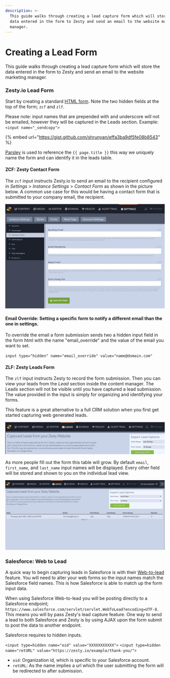```yaml
---
description: >-
  This guide walks through creating a lead capture form which will store the
  data entered in the form to Zesty and send an email to the website marketing
  manager.
---
```


# Creating a Lead Form

This guide walks through creating a lead capture form which will store the data entered in the form to Zesty and send an email to the website marketing manager.

### Zesty.io Lead Form

Start by creating a standard [HTML form](https://developer.mozilla.org/en-US/docs/Web/HTML/Element/form). Note the two hidden fields at the top of the form; `zcf` and `zlf`.

Please note: input names that are prepended with and underscore will not be emailed, however they will be captured in the Leads section. Example: `<input name="_sendcopy">`

{% embed url="https://gist.github.com/shrunyan/effa3ba9df5fe08b8543" %}

[Parsley](http://developer.zesty.io/parsley-templating/) is used to reference the `{{ page.title }}` this way we uniquely name the form and can identify it in the leads table.

#### ZCF: Zesty Contact Form

The `zcf` input instructs Zesty.io to send an email to the recipient configured in _Settings_ > _Instance Settings_ > _Contact Form_ as shown in the picture below. A common use case for this would be having a contact form that is submitted to your company email, the recipient.

![General contact form settings are accessible in the Settings section.](../../../.gitbook/assets/settings-instance-settings-contact-form.png)

#### Email Override: Setting a specific form to notify a different email than the one in settings.

To override the email a form submission sends two a hidden input field in the form html with the name "email\_override" and the value of the email you want to set.

`input type="hidden" name="email_override" value="name@domain.com"`

#### ZLF: Zesty Leads Form

The `zlf` input instructs Zesty to record the form submission. Then you can view your leads from the _Lead_ section inside the content manager. The Leads section will not be visible until you have captured a lead submission. The value provided in the input is simply for organizing and identifying your forms.

This feature is a great alternative to a full CRM solution when you first get started capturing web generated leads.

![The Leads section is only available once leads have been captured.](../../../.gitbook/assets/leads-section-01.png)

As more people fill out the form this table will grow. By default `email`, `first_name`, and `last_name` input names will be displayed. Every other field will be stored and shown to you on the individual lead view.

![](../../../.gitbook/assets/leads-section.png)

### Salesforce: Web to Lead

A quick way to begin capturing leads in Salesforce is with their [Web-to-lead](https://help.salesforce.com/HTViewHelpDoc?id=customize\_leadcapture.htm) feature. You will need to alter your web forms so the input names match the Salesforce field names. This is how Salesforce is able to match up the form input data.

When using Salesforce Web-to-lead you will be posting directly to a Salesforce endpoint; `https://www.salesforce.com/servlet/servlet.WebToLead?encoding=UTF-8`. This means you will by pass Zesty's lead capture feature. One way to send a lead to both Salesforce and Zesty is by using AJAX upon the form submit to post the data to another endpoint.

Salesforce requires to hidden inputs.

`<input type=hidden name="oid" value="XXXXXXXXXXX">` `<input type=hidden name="retURL" value="https://zesty.io/example/thank-you/">`

* `oid`: Organization id, which is specific to your Salesforce account.&#x20;
* `retURL`: As the name implies a url which the user submitting the form will be redirected to after submission.&#x20;
